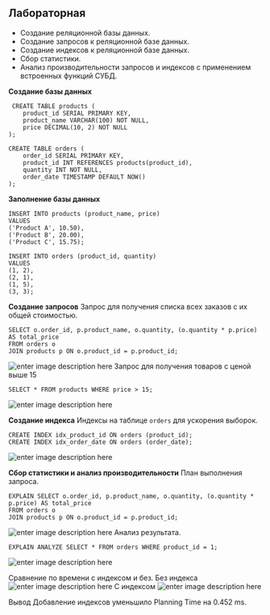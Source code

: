 ﻿## Лабораторная 

 - Создание реляционной базы данных.
 - Создание запросов к реляционной базе данных.
 - Создание индексов к реляционной базе данных.
 - Сбор статистики.
 -  Анализ производительности запросов и индексов с применением встроенных функций СУБД.
 
 **Создание базы данных**

     CREATE TABLE products (
        product_id SERIAL PRIMARY KEY,
        product_name VARCHAR(100) NOT NULL,
        price DECIMAL(10, 2) NOT NULL
    );
    
    CREATE TABLE orders (
        order_id SERIAL PRIMARY KEY,
        product_id INT REFERENCES products(product_id),
        quantity INT NOT NULL,
        order_date TIMESTAMP DEFAULT NOW()
    );


**Заполнение базы данных**

    INSERT INTO products (product_name, price)
    VALUES 
    ('Product A', 10.50),
    ('Product B', 20.00),
    ('Product C', 15.75);
    
    INSERT INTO orders (product_id, quantity)
    VALUES 
    (1, 2),
    (2, 1),
    (1, 5),
    (3, 3);

**Создание запросов**
 Запрос для получения списка всех заказов с их общей стоимостью.

    SELECT o.order_id, p.product_name, o.quantity, (o.quantity * p.price) AS total_price
    FROM orders o
    JOIN products p ON o.product_id = p.product_id;

![enter image description here](https://i.imgur.com/KNLgXvo.png)
Запрос для получения товаров с ценой выше 15

    SELECT * FROM products WHERE price > 15;

![enter image description here](https://i.imgur.com/ytAyhEh.png)

**Создание индекса**
Индексы на таблице `orders` для ускорения выборок.

    CREATE INDEX idx_product_id ON orders (product_id);
    CREATE INDEX idx_order_date ON orders (order_date);

![enter image description here](https://i.imgur.com/Wyal6il.png)

**Сбор статистики и анализ производительности**
План выполнения запроса.

    EXPLAIN SELECT o.order_id, p.product_name, o.quantity, (o.quantity * p.price) AS total_price
    FROM orders o
    JOIN products p ON o.product_id = p.product_id;

![enter image description here](https://i.imgur.com/v4Gvb3s.png)
Анализ результата.

    EXPLAIN ANALYZE SELECT * FROM orders WHERE product_id = 1;
![enter image description here](https://i.imgur.com/aEVdwEt.png)

Сравнение по времени с индексом и без.
Без индекса
![enter image description here](https://i.imgur.com/VjX9HKz.png)
С индексом
![enter image description here](https://i.imgur.com/WDt5Pey.png)

Вывод
Добавление индексов уменьшило Planning Time на 0.452 ms.
